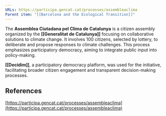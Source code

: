 ```yaml
---
URLs: https://participa.gencat.cat/processes/assembleaclima
Parent item: "[[Barcelona and the Ecological Transition]]"
---
```

The **Assemblea Ciutadana pel Clima de Catalunya** is a citizen assembly organized by the **[[Generalitat de Catalunya]]** focusing on collaborative solutions to climate change. It involves 100 citizens, selected by lottery, to deliberate and propose responses to climate challenges. This process emphasizes participatory democracy, aiming to integrate public input into policy-making.

**[[Decidim]]**, a participatory democracy platform, was used for the initiative, facilitating broader citizen engagement and transparent decision-making processes.

## References

[https://participa.gencat.cat/processes/assembleaclima](https://participa.gencat.cat/processes/assembleaclima)